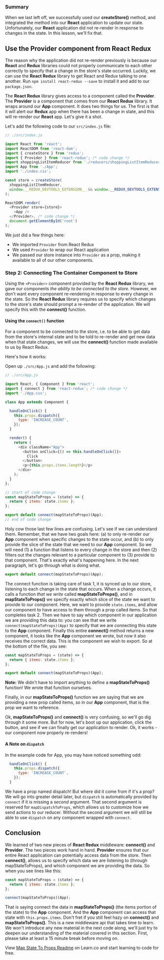 ### Summary

When we last left off, we successfully used our __createStore()__ method, and
integrated the method into our __React__ application to update our state.
Unfortunately, our __React__ application did not re-render in response to
changes in the state. In this lesson, we'll fix that.

## Use the Provider component from React Redux 

The reason why the application did not re-render previously is because our
__React__ and __Redux__ libraries could not properly communicate to each other
correctly to specify that a change in the store's state occurred. Luckily, we
can use the __React Redux__ library to get React and Redux talking to one
another. Run `npm install react-redux --save` to install it and add to our
`package.json`.

The __React Redux__ library gives access to a component called the __Provider__.
The __Provider__ is a component that comes from our __React Redux__ library. It
wraps around our __App__ component. It does two things for us. The first is that
it will alert our __Redux__ app when there has been a change in state, and this
will re-render our __React__ app. Let's give it a shot.

Let's add the following code to our `src/index.js` file:

```javascript
// ./src/index.js

import React from 'react';
import ReactDOM from 'react-dom';
import { createStore } from 'redux';
import { Provider } from 'react-redux'; /* code change */
import shoppingListItemReducer from './reducers/shoppingListItemReducer';
import App from './App';
import './index.css';

const store = createStore(
  shoppingListItemReducer,
  window.__REDUX_DEVTOOLS_EXTENSION__ && window.__REDUX_DEVTOOLS_EXTENSION__()
);

ReactDOM.render(
  <Provider store={store}>
    <App />
  </Provider>, /* code change */
  document.getElementById('root')
);
```

We just did a few things here: 

* We imported `Provider` from React Redux
* We used `Provider` to wrap our React application
* We passed our store instance into `Provider` as a prop, making it available to all of our other components.

### Step 2: Connecting The Container Component to Store

Using the `<Provider>` component provided by the __React Redux__ library, we
gave our components *the ability to be connected to the store*. However, we
don't want every component re-rendering in response to every change in the
state. So the __React Redux__ library requires us to specify which changes to
the store's state should prompt a re-render of the application. We will specify
this with the __connect()__ function.

#### Using the `connect()` function

For a component to be connected to the store, i.e. to be able to get data from
the store's internal state and to be told to re-render and get new data when
that state changes, we will use the __connect()__ function made available to us
by React Redux.

Here's how it works:

Open up `./src/App.js` and add the following:

```javascript
// ./src/App.js

import React, { Component } from 'react';
import { connect } from 'react-redux'; /* code change */
import './App.css';

class App extends Component {

  handleOnClick() {
    this.props.dispatch({
      type: 'INCREASE_COUNT',
    });
  }

  render() {
    return (
      <div className="App">
        <button onClick={() => this.handleOnClick()}>
          Click
        </button>
        <p>{this.props.items.length}</p>
      </div>
    );
  }
};

// start of code change
const mapStateToProps = (state) => {
  return { items: state.items };
};

export default connect(mapStateToProps)(App);
// end of code change
```

Holy cow those last few lines are confusing. Let's see if we can understand
them. Remember, that we have two goals here: (a) to only re-render our __App__
component when specific changes to the state occur, and (b) to only provide the
slice of the state that we need to our __App__ component. So we will need (1) a
function that listens to every change in the store and then (2) filters out the
changes relevant to a particular component to (3) provide to that component.
That's exactly what's happening here. In the next paragraph, let's go through
what is doing what.

```javascript
export default connect(mapStateToProps)(App);
```

The connect function is taking care of task 1, it is synced up to our store,
listening to each change in the state that occurs. When a change occurs, it
calls a function *that we write* called __mapStateToProps()__, and in
__mapStateToProps()__ we specify exactly which slice of the state we want to
provide to our component. Here, we want to provide `state.items`, and allow our
component to have access to them through a prop called items. So that completes
task 2. Then we have to say which component in our application we are providing
this data to: you can see that we write `connect(mapStateToProps)(App)` to
specify that we are connecting this state to the __App__ component.   Finally
this entire __connect()__ method returns a new component, it looks like the
__App__ component we wrote, but now it also receives the correct data. This is
the component we wish to export. So at the bottom of the file, you see:

```javascript
const mapStateToProps = (state) => {
  return { items: state.items };
};

export default connect(mapStateToProps)(App);
```

**Note:** We didn't have to import anything to define a __mapStateToProps()__ function! We
wrote that function ourselves.

Finally, in our __mapStateToProps()__ function we are saying that we are
providing a new prop called items, so in our __App__ component, that is the prop
we want to reference.

Ok, __mapStateToProps()__ and __connect()__ is very confusing, so we'll go dig
through it some more.  But for now, let's boot up our application, click the
button, and see if we can finally get our application to render. Ok, it works -
our component now properly re-renders!

#### A Note on `dispatch`

In the example code for App, you may have noticed something odd:

```js
  handleOnClick() {
    this.props.dispatch({
      type: 'INCREASE_COUNT',
    });
  }
```

We have a prop named dispatch! But where did it come from if it's a prop? We 
will go into greater detail later, but `dispatch` is automatically provided
by `connect` if it is missing a _second_ argument. That second argument is
reserved for `mapDispatchToProps`, which allows us to customize how we send
actions to our reducer. Without the second argument we will still be able to
use `dispatch` on any component wrapped with `connect`.

## Conclusion

We learned of two new pieces of __React Redux__ middleware: __connect()__ and
__Provider__.  The two pieces work hand in hand. __Provider__ ensures that our
entire React application can potentially access data from the store. Then
__connect()__, allows us to specify which data we are listening to (through
mapStateToProps), and which component we are providing the data. So when you see
lines like this:

```javascript
const mapStateToProps = (state) => {
  return { items: state.items };
};

connect(mapStateToProps)(App);
```

That is saying connect the data in __mapStateToProps()__ (the items portion of
the state) to the __App__ component. And the __App__ component can access that
state with `this.props.items`. Don't fret if you still feel hazy on
__connect()__ and __mapStateToProps()__. This is a new middleware api that takes
time to learn. We won't introduce any new material in the next code along, we'll
just try to deepen our understanding of the material covered in this section.
First, please take at least a 15 minute break before moving on.  

<p class='util--hide'>View <a href='https://learn.co/lessons/map-state-to-props-readme'>Map State To Props Readme</a> on Learn.co and start learning to code for free.</p>
